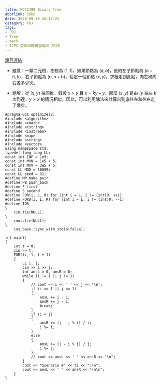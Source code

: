 ```yaml
---
title: POJ2499 Binary Tree
abbrlink: 36bc
date: 2020-09-18 16:18:21
category: POJ
tags:
- POJ
- Tree
- math
- ICPC 亞洲訓練聯盟暑訓 2020
---
```

[題目連結](http://poj.org/problem?id=2499)
* 題意：一顆二元樹，樹根為 $(1,1)$，如果節點為 $(a,b)$，他的左子節點為 $(a+b,b)$，右子節點為 $(a,a+b)$，給定一個節點 $(x,y)$，求根走到此點，向左和向右各多少次。
<!-- more -->
* 題解：從 $(x,y)$ 往回推，假設 $x>y$ 且 $x=ky+y%x$，那麼 $(x,y)$ 是由 $(y%x,y)$ 往左 $k$ 次到達，$y>x$ 的情況相似。因此，可以利用除法來計算出到底往左和往右走了幾步。
```cpp=
#pragma GCC optimize(2)
#include <algorithm>
#include <cmath>
#include <cstring>
#include <iostream>
#include <map>
#include <string>
#include <vector>
using namespace std;
typedef long long LL;
const int INF = 1e9;
const int MXN = 1e5 + 5;
const int MXV = 3e5 + 5;
const LL MOD = 10009;
const LL seed = 31;
#define MP make_pair
#define PB push_back
#define F first
#define S second
#define FOR(i, L, R) for (int i = L; i != (int)R; ++i)
#define FORD(i, L, R) for (int i = L; i != (int)R; --i)
#define IOS                                                                    \
    cin.tie(NULL);                                                             \
    cout.tie(NULL);                                                            \
    ios_base::sync_with_stdio(false);

int main()
{
    int t = 0;
    cin >> t;
    FOR(ti, 1, t + 1)
    {
        LL i, j;
        cin >> i >> j;
        int ansL = 0, ansR = 0;
        while (i != 1 || j != 1)
        {
            // cout << i << ' ' << j << '\n';
            if (i == 1 || j == 1)
            {
                ansL += i - 1;
                ansR += j - 1;
                break;
            }
            if (i < j)
            {
                ansR += (j - j % i) / i;
                j %= i;
            }
            else
            {
                ansL += (i - i % j) / j;
                i %= j;
            }
            // cout << ansL << ' ' << ansR << "\n";
        }
        cout << "Scenario #" << ti << ":\n";
        cout << ansL << ' ' << ansR << "\n\n";
    }
}
```